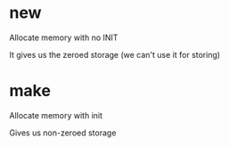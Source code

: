 # new
Allocate memory with no INIT

It gives us the zeroed storage (we can't use it for storing)

# make
Allocate memory with init

Gives us non-zeroed storage